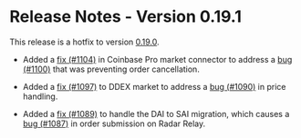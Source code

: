 # Release Notes - Version 0.19.1

This release is a hotfix to version [0.19.0](/release-notes/0.19.0).

* Added a [fix (#1104)](https://github.com/hummingbot/hummingbot/pull/1100) in Coinbase Pro market connector to address a [bug (#1100)](https://github.com/hummingbot/hummingbot/issues/1100) that was preventing order cancellation.

* Added a [fix (#1097)](https://github.com/hummingbot/hummingbot/pull/1097) to DDEX market to address a [bug (#1090)](https://github.com/hummingbot/hummingbot/issues/1090) in price handling.

* Added a [fix (#1089)](https://github.com/hummingbot/hummingbot/pull/1089) to handle the DAI to SAI migration, which causes a [bug (#1087)](https://github.com/hummingbot/hummingbot/issues/1087) in order submission on Radar Relay.